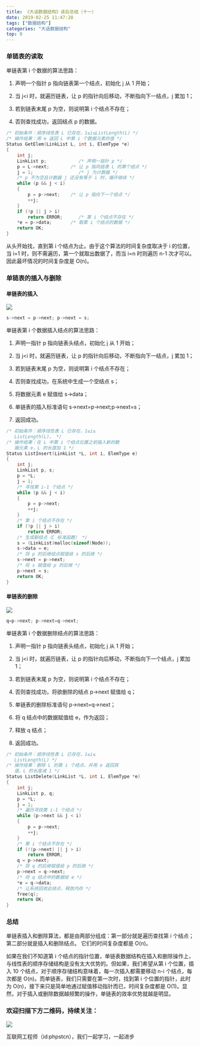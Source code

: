 ```yaml
---
title: 《大话数据结构》读后总结（十一）
date: 2019-02-25 11:47:28
tags: ["数据结构"]
categories: "大话数据结构"
top: 0
---
```


### 单链表的读取

单链表第 i 个数据的算法思路：

1. 声明一个指针 p 指向链表第一个结点，初始化 j 从 1 开始；

2. 当 j<i 时，就遍历链表，让 p 的指针向后移动，不断指向下一结点，j 累加 1；

3. 若到链表末尾 p 为空，则说明第 i 个结点不存在；

4. 否则查找成功，返回结点 p 的数据。

```c
/* 初始条件：顺序线性表 L 已存在，1≤i≤ListLength(L) */
/* 操作结果：用 e 返回 L 中第 i 个数据元素的值 */
Status GetElem(LinkList L, int i, ElemType *e)
{
    int j;
    LinkList p;            /* 声明一指针 p */
    p = L->next;        /* 让 p 指向链表 L 的第个结点 */
    j = 1;                 /* j 为计数器 */
    /* p 不为空且计数器 j 还没有等于 i 时，循环继续 */
    while (p && j < i)
    {
        p = p->next;    /* 让 p 指向下一个结点 */
        ++j;
    }
    if (!p || j > i)
        return ERROR;      /* 第 i 个结点不存在 */
    *e = p->data;       /* 取第 i 个结点的数据 */
    return OK;
}
```

从头开始找，直到第 i 个结点为止。由于这个算法的时间复杂度取决于 i 的位置，当 i=1 时，则不需遍历，第一个就取出数据了，而当 i=n 时则遍历 n-1 次才可以。因此最坏情况的时间复杂度是 O(n)。

### 单链表的插入与删除

#### 单链表的插入

![](http://ww1.sinaimg.cn/large/a616b9a4gy1g4y027yrq5j20lc0dpwep.jpg)

```c
s->next = p->next; p->next = s;
```

单链表第 i 个数据插入结点的算法思路：

1. 声明一指针 p 指向链表头结点，初始化 j 从 1 开始；

2. 当 j<i 时，就遍历链表，让 p 的指针向后移动，不断指向下一结点，j 累加 1；

3. 若到链表末尾 p 为空，则说明第 i 个结点不存在；

4. 否则查找成功，在系统中生成一个空结点 s；

5. 将数据元素 e 赋值给 s->data；

6. 单链表的插入标准语句 s->next=p->next;p->next=s；

7. 返回成功。

```c
/* 初始条件：顺序线性表 L 已存在，1≤i≤
   ListLength(L)， */
/* 操作结果：在 L 中第 i 个结点位置之前插入新的数
   据元素 e，L 的长度加 1 */
Status ListInsert(LinkList *L, int i, ElemType e)
{
    int j;
    LinkList p, s;
    p = *L;
    j = 1;
    /* 寻找第 i-1 个结点 */
    while (p && j < i)
    {
        p = p->next;
        ++j;
    }
    /* 第 i 个结点不存在 */
    if (!p || j > i)
        return ERROR;
    /* 生成新结点（C 标准函数） */
    s = (LinkList)malloc(sizeof(Node));
    s->data = e;
    /* 将 p 的后继结点赋值给 s 的后继 */
    s->next = p->next;
    /* 将 s 赋值给 p 的后继 */
    p->next = s;
    return OK;
}
```

#### 单链表的删除

![](http://ww1.sinaimg.cn/large/a616b9a4gy1g4y0jza8zaj20w00bfjrj.jpg)

```c
q=p->next; p->next=q->next;
```

单链表第 i 个数据删除结点的算法思路：

1. 声明一指针 p 指向链表头结点，初始化 j 从 1 开始；

2. 当 j<i 时，就遍历链表，让 p 的指针向后移动，不断指向下一个结点，j 累加 1；

3. 若到链表末尾 p 为空，则说明第 i 个结点不存在；

4. 否则查找成功，将欲删除的结点 p->next 赋值给 q；

5. 单链表的删除标准语句 p->next=q->next；

6. 将 q 结点中的数据赋值给 e，作为返回；

7. 释放 q 结点；

8. 返回成功。

```c
/* 初始条件：顺序线性表 L 已存在，1≤i≤
   ListLength(L) */
/* 操作结果：删除 L 的第 i 个结点，并用 e 返回其
   值，L 的长度减 1 */
Status ListDelete(LinkList *L, int i, ElemType *e)
{
    int j;
    LinkList p, q;
    p = *L;
    j = 1;
    /* 遍历寻找第 i-1 个结点 */
    while (p->next && j < i)
    {
        p = p->next;
        ++j;
    }
    /* 第 i 个结点不存在 */
    if (!(p->next) || j > i)
        return ERROR;
    q = p->next;
    /* 将 q 的后继赋值给 p 的后继 */
    p->next = q->next;
    /* 将 q 结点中的数据给 e */
    *e = q->data;
    /* 让系统回收此结点，释放内存 */
    free(q);
    return OK;
}
```

### 总结

单链表插入和删除算法，都是由两部分组成：第一部分就是遍历查找第 i 个结点；第二部分就是插入和删除结点。
它们的时间复杂度都是 O(n)。

如果在我们不知道第 i 个结点的指针位置，单链表数据结构在插入和删除操作上，与线性表的顺序存储结构是没有太大优势的。但如果，我们希望从第 i 个位置，插入 10 个结点，对于顺序存储结构意味着，每一次插入都需要移动 n-i 个结点，每次都是 O(n)。而单链表，我们只需要在第一次时，找到第 i 个位置的指针，此时为 O(n)，接下来只是简单地通过赋值移动指针而已，时间复杂度都是 O(1)。显然，对于插入或删除数据越频繁的操作，单链表的效率优势就越是明显。

### 欢迎扫描下方二维码，持续关注：

![](https://ww1.sinaimg.cn/large/a616b9a4gy1g4xzv954a4j20760763yo.jpg)

互联网工程师（id:phpstcn），我们一起学习，一起进步
